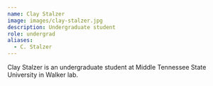 ```yaml
---
name: Clay Stalzer
image: images/clay-stalzer.jpg
description: Undergraduate student
role: undergrad
aliases:
  - C. Stalzer
---
```


Clay Stalzer is an undergraduate student at Middle Tennessee State University in Walker lab.
